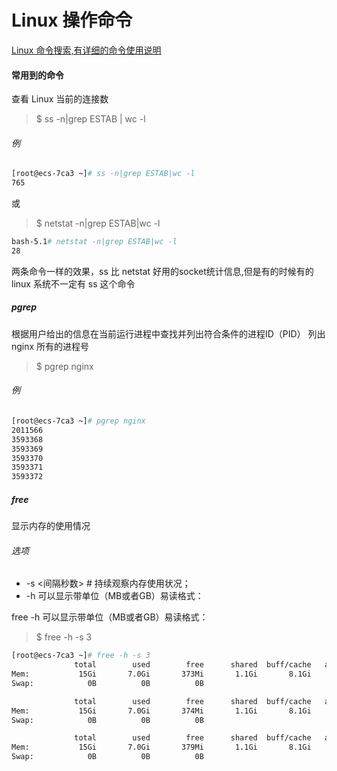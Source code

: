 # Linux 操作命令

[Linux 命令搜索,有详细的命令使用说明](https://jaywcjlove.gitee.io/linux-command/)

#### 常用到的命令

查看 Linux 当前的连接数
>$ ss -n|grep ESTAB | wc -l  
###### 例
```dockerfile
[root@ecs-7ca3 ~]# ss -n|grep ESTAB|wc -l
765
```
或
>$ netstat -n|grep ESTAB|wc -l

```dockerfile
bash-5.1# netstat -n|grep ESTAB|wc -l
28
```
两条命令一样的效果，ss 比 netstat 好用的socket统计信息,但是有的时候有的linux 系统不一定有 ss 这个命令

##### pgrep

根据用户给出的信息在当前运行进程中查找并列出符合条件的进程ID（PID）
列出 nginx 所有的进程号
>$ pgrep nginx

###### 例
```dockerfile
[root@ecs-7ca3 ~]# pgrep nginx
2011566
3593368
3593369
3593370
3593371
3593372
```
##### free
显示内存的使用情况
###### 选项
* -s <间隔秒数> # 持续观察内存使用状况；
* -h 可以显示带单位（MB或者GB）易读格式：

free -h 可以显示带单位（MB或者GB）易读格式：
>$ free -h -s 3

```dockerfile
[root@ecs-7ca3 ~]# free -h -s 3
              total        used        free      shared  buff/cache   available
Mem:           15Gi       7.0Gi       373Mi       1.1Gi       8.1Gi       7.1Gi
Swap:            0B          0B          0B

              total        used        free      shared  buff/cache   available
Mem:           15Gi       7.0Gi       374Mi       1.1Gi       8.1Gi       7.1Gi
Swap:            0B          0B          0B

              total        used        free      shared  buff/cache   available
Mem:           15Gi       7.0Gi       379Mi       1.1Gi       8.1Gi       7.1Gi
Swap:            0B          0B          0B
```
